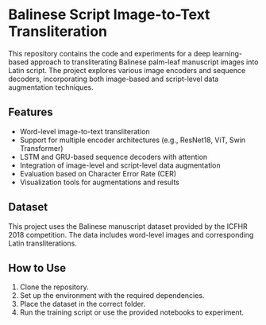 # Balinese Script Image-to-Text Transliteration

This repository contains the code and experiments for a deep learning-based approach to transliterating Balinese palm-leaf manuscript images into Latin script. The project explores various image encoders and sequence decoders, incorporating both image-based and script-level data augmentation techniques.

## Features

- Word-level image-to-text transliteration
- Support for multiple encoder architectures (e.g., ResNet18, ViT, Swin Transformer)
- LSTM and GRU-based sequence decoders with attention
- Integration of image-level and script-level data augmentation
- Evaluation based on Character Error Rate (CER)
- Visualization tools for augmentations and results

## Dataset

This project uses the Balinese manuscript dataset provided by the ICFHR 2018 competition. The data includes word-level images and corresponding Latin transliterations. 

## How to Use

1. Clone the repository.
2. Set up the environment with the required dependencies.
3. Place the dataset in the correct folder.
4. Run the training script or use the provided notebooks to experiment.
